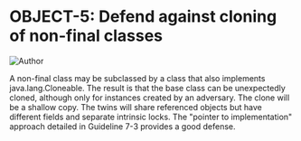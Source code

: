 # OBJECT-5: Defend against cloning of non-final classes
![Author](https://img.shields.io/badge/Author-Oracle-blue.svg)


A non-final class may be subclassed by a class that also implements java.lang.Cloneable. The result is that the base class can be unexpectedly cloned, although only for instances created by an adversary. The clone will be a shallow copy. The twins will share referenced objects but have different fields and separate intrinsic locks. The "pointer to implementation" approach detailed in Guideline 7-3 provides a good defense.

